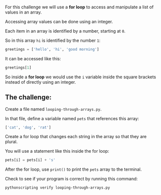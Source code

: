 For this challenge we will use a **for loop** to access and manipulate a list of values in an array.

Accessing array values can be done using an integer.

Each item in an array is identified by a number, starting at `0`.

So in this array `hi` is identified by the number `1`:

```py
greetings = ['hello', 'hi', 'good morning']
```

It can be accessed like this:

```py
greetings[1]
```

So inside a **for loop** we would use the `i` variable inside the square brackets instead of directly using an integer.

## The challenge:

Create a file named `looping-through-arrays.py`.

In that file, define a variable named `pets` that references this array:

```py
['cat', 'dog', 'rat']
```

Create a for loop that changes each string in the array so that they are plural.

You will use a statement like this inside the for loop:

```py
pets[i] = pets[i] + 's'
```

After the for loop, use `print()` to print the `pets` array to the terminal.

Check to see if your program is correct by running this command:

```bash
pythonscripting verify looping-through-arrays.py
```
